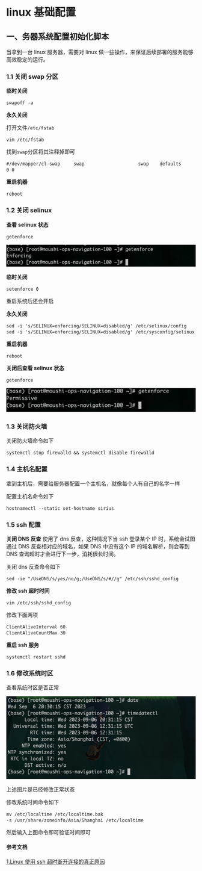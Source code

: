 # linux 基础配置

## 一、务器系统配置初始化脚本

当拿到一台 linux 服务器，需要对 linux 做一些操作，来保证后续部署的服务能够高效稳定的运行。

### 1.1 关闭 swap 分区

**临时关闭**

```shell
swapoff -a
```

**永久关闭**

打开文件`/etc/fstab`

```shell
vim /etc/fstab
```

找到`swap`分区将其注释掉即可

```PlainText
#/dev/mapper/cl-swap     swap                    swap    defaults        0 0
```

**重启机器**

```shell
reboot
```

### 1.2 关闭 selinux

**查看 selinux 状态**

```shell
getenforce
```

![avar](../../images/operations/linux/enable_selinux.png)

**临时关闭**

```shell
setenforce 0
```

重启系统后还会开启

**永久关闭**

```shell
sed -i 's/SELINUX=enforcing/SELINUX=disabled/g' /etc/selinux/config
sed -i 's/SELINUX=enforcing/SELINUX=disabled/g' /etc/sysconfig/selinux
```

**重启机器**

```shell
reboot
```

**关闭后查看 selinux 状态**

```shell
getenforce
```

![avar](../../images/operations/linux/disable_selinux.png)

### 1.3 关闭防火墙

关闭防火墙命令如下

```shell
systemctl stop firewalld && systemctl disable firewalld
```

### 1.4 主机名配置

拿到主机后，需要给服务器配置一个主机名，就像每个人有自己的名字一样

配置主机名命令如下

```shell
hostnamectl --static set-hostname sirius
```

### 1.5 ssh 配置

**关闭 DNS 反查**
使用了 dns 反查，这种情况下当 ssh 登录某个 IP 时，系统会试图通过 DNS 反查相对应的域名，如果 DNS 中没有这个 IP 的域名解析，则会等到 DNS 查询超时才会进行下一步，消耗很长时间。

关闭 dns 反查命令如下

```shell
sed -ie "/UseDNS/s/yes/no/g;/UseDNS/s/#//g" /etc/ssh/sshd_config
```

**修改 ssh 超时时间**

```shell
vim /etc/ssh/sshd_config
```

修改下面两项

```PlainText
ClientAliveInterval 60
ClientAliveCountMax 30
```

**重启 ssh 服务**

```shell
systemctl restart sshd
```

### 1.6 修改系统时区

查看系统时区是否正常

![avar](../../images/operations/linux/shanghai_timezone.png)

上述图片是已经修改正常状态

修改系统时间命令如下

```shell
mv /etc/localtime /etc/localtime.bak
-s /usr/share/zoneinfo/Asia/Shanghai /etc/localtime
```

然后输入上图命令即可验证时间即可

#### 参考文档

[1.Linux 使用 ssh 超时断开连接的真正原因](http://bluebiu.com/blog/linux-ssh-session-alive.html)
